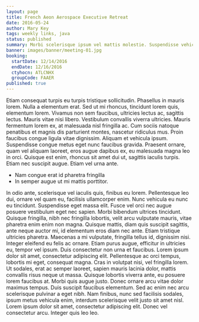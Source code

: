 ```yaml
---
layout: page
title: French Aeon Aerospace Executive Retreat
date: 2016-05-24
author: Mary Key
tags: weekly links, java
status: published
summary: Morbi scelerisque ipsum vel mattis molestie. Suspendisse vehicula ipsum risus.
banner: images/banner/meeting-01.jpg
booking:
  startDate: 12/14/2016
  endDate: 12/16/2016
  ctyhocn: ATLCNHX
  groupCode: FAAER
published: true
---
```

Etiam consequat turpis eu turpis tristique sollicitudin. Phasellus in mauris lorem. Nulla a elementum erat. Sed ut mi rhoncus, tincidunt lorem quis, elementum lorem. Vivamus non sem faucibus, ultricies lectus ac, sagittis lectus. Mauris vitae nisi libero. Vestibulum convallis viverra ultricies. Mauris fermentum lorem ex, at malesuada nisl fringilla ac. Cum sociis natoque penatibus et magnis dis parturient montes, nascetur ridiculus mus. Proin faucibus congue ligula vitae dignissim. Aliquam et vehicula ipsum. Suspendisse congue metus eget nunc faucibus gravida. Praesent ornare, quam vel aliquam laoreet, eros augue dapibus ex, eu malesuada magna leo in orci. Quisque est enim, rhoncus sit amet dui ut, sagittis iaculis turpis. Etiam nec suscipit augue. Etiam vel urna ante.

* Nam congue erat id pharetra fringilla
* In semper augue ut mi mattis porttitor.

In odio ante, scelerisque vel iaculis quis, finibus eu lorem. Pellentesque leo dui, ornare vel quam eu, facilisis ullamcorper enim. Nunc vehicula eu nunc eu tincidunt. Suspendisse eget massa elit. Fusce vel orci nec augue posuere vestibulum eget nec sapien. Morbi bibendum ultrices tincidunt. Quisque fringilla, nibh nec fringilla lobortis, velit arcu vulputate mauris, vitae pharetra enim enim non magna. Quisque mattis, diam quis suscipit sagittis, ante neque auctor mi, id elementum eros diam nec ante. Etiam tristique ultricies pharetra. Maecenas a mi vulputate, fringilla tellus id, dignissim nisi. Integer eleifend eu felis ac ornare.
Etiam purus augue, efficitur in ultricies eu, tempor vel ipsum. Duis consectetur non urna et faucibus. Lorem ipsum dolor sit amet, consectetur adipiscing elit. Pellentesque ac orci tempus, lobortis mi eget, consequat magna. Cras in volutpat nisi, vel fringilla lorem. Ut sodales, erat ac semper laoreet, sapien mauris lacinia dolor, mattis convallis risus neque ut massa. Quisque lobortis viverra ante, eu posuere lorem faucibus at. Morbi quis augue justo. Donec ornare arcu vitae dolor maximus tempus. Duis suscipit faucibus elementum. Sed ac enim nec arcu scelerisque pulvinar a eget nibh. Nam finibus, nunc sed facilisis sodales, ipsum metus vehicula enim, interdum scelerisque velit justo sit amet nisl. Lorem ipsum dolor sit amet, consectetur adipiscing elit. Donec vel consectetur arcu. Integer quis leo leo.
